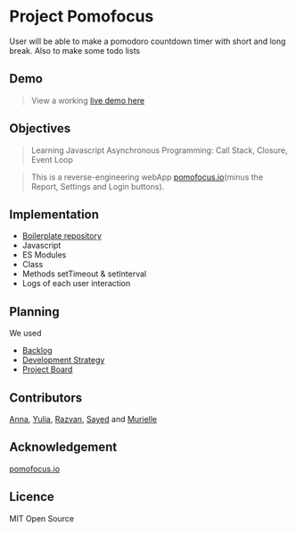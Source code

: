 # Project Pomofocus

User will be able to make a pomodoro countdown timer with short and long break. Also to make some todo lists 

## Demo

> View a working [live demo here](https://razvanbrb.github.io/Pomofocus/)

## Objectives

> Learning Javascript Asynchronous Programming: Call Stack, Closure, Event Loop

> This is a reverse-engineering webApp [pomofocus.io](pomofocus.io)(minus the Report, Settings and Login buttons). 

## Implementation

* [Boilerplate repository](https://github.com/HackYourFutureBelgium/starter-basic-import-export)
* Javascript
* ES Modules
* Class
* Methods setTimeout & setInterval 
* Logs of each user interaction

## Planning

We used
* [Backlog](https://github.com/razvanbrb/Pomofocus/blob/master/project-planning/backlog.md)
* [Development Strategy](https://github.com/razvanbrb/Pomofocus/blob/master/project-planning/development-strategy.md)
* [Project Board](https://github.com/razvanbrb/Pomofocus/projects/1)

## Contributors
[Anna](https://github.com/LujiAnna), [Yulia](https://github.com/julia-sod), [Razvan](https://github.com/razvanbrb), [Sayed](https://github.com/Sayed94h) and [Murielle](https://github.com/murvanessa)

## Acknowledgement

[pomofocus.io](pomofocus.io)

## Licence

MIT Open Source
